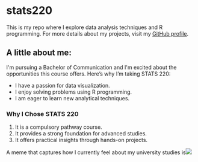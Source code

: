 # stats220

This is my repo where I explore data analysis techniques and R programming. For more details about my projects, visit my [GitHub profile](https://github.com/justin1151/stats220).

## A little about me:

I'm pursuing a Bachelor of Communication and I'm excited about the opportunities this course offers. Here’s why I’m taking STATS 220:

- I have a passion for data visualization.
- I enjoy solving problems using R programming.
- I am eager to learn new analytical techniques.

### Why I Chose STATS 220

1. It is a compulsory pathway course.
2. It provides a strong foundation for advanced studies.
3. It offers practical insights through hands-on projects.

A meme that captures how I currently feel about my university studies is![]((https://media.giphy.com/media/v1.Y2lkPTc5MGI3NjExZDhreWNncTRuMnYwZW95bHl2eGJqanBjbmdzenM2dGt6bWJxbTI3biZlcD12MV9naWZzX3NlYXJjaCZjdD1n/a93jwI0wkWTQs/giphy.gif))
